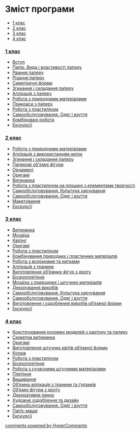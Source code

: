 <div id="hypercomments_widget" class="js-hypercomments-widget invisible"></div>

# Зміст програми

<ul class="nav nav-tabs">
<li class="active"><a data-toggle="tab" href="#home">1 клас</a></li>
<li><a data-toggle="tab" href="#menu1">2 клас</a></li>
<li><a data-toggle="tab" href="#menu2">3 клас</a></li>
<li><a data-toggle="tab" href="#menu3">4 клас</a></li>
</ul>

<div class="tab-content">
<div id="home" class="tab-pane fade in active">
<h3><a href="http://workmon14.ed-era.com/1/1_klas.html">1 клас</a></h3>
<ul type="disc">
<li><a href="http://workmon14.ed-era.com/1/vstup.html">Вступ</a></li>
<li><a href="http://workmon14.ed-era.com/1/papir_v%D1%83d%D1%83_i_vlast%D1%83vosti_paperu.html">Папір. Види і властивості паперу</a></li>
<li><a href="http://workmon14.ed-era.com/1/rvannya_paperu.html">Рвання паперу</a></li>
<li><a href="http://workmon14.ed-era.com/1/rizannya_paperu.html">Різання паперу</a></li>
<li><a href="http://workmon14.ed-era.com/1/s%D1%83metr%D1%83chni_form%D1%83.html">Симетричні форми</a></li>
<li><a href="http://workmon14.ed-era.com/1/zg%D1%83nannya_i_skladannya_paperu.html">Згинання і складання паперу</a></li>
<li><a href="http://workmon14.ed-era.com/1/aplikatsiya_z_paperu.html">Аплікація з паперу</a></li>
<li><a href="http://workmon14.ed-era.com/1/robota_z_pr%D1%83rodn%D1%83m%D1%83_materialam%D1%83.html">Робота з природними матеріалами</a></li>
<li><a href="http://workmon14.ed-era.com/1/pr%D1%83kras%D1%83_z_paperu.html">Прикраси з паперу</a></li>
<li><a href="http://workmon14.ed-era.com/1/robota_z_plast%D1%83linom.html">Робота з пластиліном</a></li>
<li><a href="http://workmon14.ed-era.com/1/samoobslugovuvannya.html">Самообслуговування. Одяг і взуття</a></li>
<li><a href="http://workmon14.ed-era.com/1/kombinovani_robot%D1%83.html">Комбіновані роботи</a></li>
<li><a href="http://workmon14.ed-era.com/1/ekskursiyi.html">Екскурсії</a></li>
</ul>
</div>
<div id="menu1" class="tab-pane fade">
<h3><a href="http://workmon14.ed-era.com/2/2_klas.html">2 клас</a></h3>
<ul type="disc">
<li><a href="http://workmon14.ed-era.com/2/robota_z_pr%D1%83rodn%D1%83m%D1%83_materialam%D1%83.html">Робота з природними матеріалами</a></li>
<li><a href="http://workmon14.ed-era.com/2/aplikatsiya_z_v%D1%83kor%D1%83stannyam_n%D1%83tok.html">Аплікація з використанням ниток</a></li>
<li><a href="http://workmon14.ed-era.com/2/zg%D1%83nannya_i_skladannya_paperu.html">Згинання і складання паперу</a></li>
<li><a href="http://workmon14.ed-era.com/2/paperovi_obyemni_figur%D1%83.html">Паперові об'ємні фігури</a></li>
<li><a href="http://workmon14.ed-era.com/2/ornament.html">Орнамент</a></li>
<li><a href="http://workmon14.ed-era.com/2/or%D1%83gami.html">Оригамі</a></li>
<li><a href="http://workmon14.ed-era.com/2/v%D1%83t%D1%83nanka.html">Витинанка</a></li>
<li><a href="http://workmon14.ed-era.com/2/robota_z_plast%D1%83linom_na_plosch%D1%83ni_z_elementam%D1%83_tvorchosti.html">Робота з пластиліном на площині з елементами творчості</a></li>
<li><a href="http://workmon14.ed-era.com/2/samoobslugovuvannya_kultura_kharchuvannya.html">Самообслуговування. Культура харчування</a></li>
<li><a href="http://workmon14.ed-era.com/2/samoobslugovuvannya_odyag_i_vzuttya.html">Самообслуговування. Одяг і взуття</a></li>
<li><a href="http://workmon14.ed-era.com/2/maketuvannya.html">Макетування</a></li>
<li><a href="http://workmon14.ed-era.com/2/ekskursiyi.html">Екскурсії</a></li>
</ul>
</div>
<div id="menu2" class="tab-pane fade">
<h3><a href="http://workmon14.ed-era.com/3/3_klas.html">3 клас</a></h3>
<ul type="disc">
<li><a href="http://workmon14.ed-era.com/3/v%D1%83t%D1%83nanka.html">Витинанка</a></li>
<li><a href="http://workmon14.ed-era.com/3/mozayika.html">Мозаїка</a></li>
<li><a href="http://workmon14.ed-era.com/3/kviling.html">Квілінг</a></li>
<li><a href="http://workmon14.ed-era.com/3/or%D1%83gami.html">Оригамі</a></li>
<li><a href="http://workmon14.ed-era.com/3/robota_z_plast%D1%83linom.html">Робота з пластиліном</a></li>
<li><a href="http://workmon14.ed-era.com/3/kombinuvannya_pr%D1%83rodn%D1%83kh_i_plast%D1%83chn%D1%83kh_materialiv.html">Комбінування природних і пластичних матеріалів</a></li>
<li><a href="http://workmon14.ed-era.com/3/robota_z_voloknam%D1%83_ta_n%D1%83tkam%D1%83.html">Робота з волокнами та нитками</a></li>
<li><a href="http://workmon14.ed-era.com/3/aplikatsiya_z_tkan%D1%83n%D1%83.html">Аплікація з тканини</a></li>
<li><a href="http://workmon14.ed-era.com/3/v%D1%83gotovlennya_obyemn%D1%83kh_figur_z_drotu.html">Виготовлення об’ємних фігур з дроту</a></li>
<li><a href="http://workmon14.ed-era.com/3/biseropletinnya.html">Бісероплетіння</a></li>
<li><a href="http://workmon14.ed-era.com/3/mozayika_z_pr%D1%83rodn%D1%83kh_i_shtuchn%D1%83kh_materialiv.html">Мозаїка з природних і штучних матеріалів</a></li>
<li><a href="http://workmon14.ed-era.com/3/dekoruvannya_v%D1%83robiv.html">Декорування виробів</a></li>
<li><a href="http://workmon14.ed-era.com/3/samoobslugovuvannya_kultura_kharchuvannya.html">Самообслуговування. Культура харчування</a></li>
<li><a href="http://workmon14.ed-era.com/3/samoobslugovuvannya_odyag_i_vzuttya.html">Самообслуговування. Одяг і взуття</a></li>
<li><a href="http://workmon14.ed-era.com/3/v%D1%83gotovlennya_i_ozdoblennya_v%D1%83robiv_obyemnoyi_form%D1%83.html">Виготовлення і оздоблення виробів об’ємної форми</a></li>
<li><a href="http://workmon14.ed-era.com/3/ekskursiyi.html">Екскурсії</a></li>
</ul>
</div>
<div id="menu3" class="tab-pane fade">
<h3><a href="http://workmon14.ed-era.com/4/4_klas.html">4 клас</a></h3>
<ul type="disc">
<li><a href="http://workmon14.ed-era.com/4/konstruyuvannya_rukhomikh_modeley_z_kartonu_ta_paperu.html">Конструювання рухомих моделей з картону та паперу</a></li>
<li><a href="http://workmon14.ed-era.com/4/v%D1%83t%D1%83nanka.html">Сюжетна витинанка</a></li>
<li><a href="http://workmon14.ed-era.com/4/or%D1%83gami.html">Оригамі</a></li>
<li><a href="http://workmon14.ed-era.com/4/v%D1%83gotovlennya_schtuchnyx_kvitiv_obyemnoyi_form%D1%83.html">Виготовлення штучних квітів об’ємної форми</a></li>
<li><a href="http://workmon14.ed-era.com/4/kolaz.html">Колаж</a></li>
<li><a href="http://workmon14.ed-era.com/4/robota_z_plast%D1%83linom.html">Робота з пластиліном</a></li>
<li><a href="http://workmon14.ed-era.com/4/biseropletinnya.html">Бісероплетіння</a></li>
<li><a href="http://workmon14.ed-era.com/4/robota_z_suchacnymu_schtuchnymy_materialam%D1%83.html">Робота з сучасними штучними матеріалами</a></li>
<li><a href="http://workmon14.ed-era.com/4/pletinnya.html">Плетіння</a></li>
<li><a href="http://workmon14.ed-era.com/4/vishivannya.html">Вишивання</a></li>
<li><a href="http://workmon14.ed-era.com/4/obyemna_aplikatsiya_z_tkan%D1%83n%D1%83_ta_gydzykiv.html">Об’ємна аплікація з тканини та ґудзиків</a></li>
<li><a href="http://workmon14.ed-era.com/4/obyemn%D1%83_figury_z_drotu.html">Об’ємні фігури з дроту</a></li>
<li><a href="http://workmon14.ed-era.com/4/dekorat%D1%83vne_panno.html">Декоративне панно</a></li>
<li><a href="http://workmon14.ed-era.com/4/khudozhnye_ozdoblennya_ta_d%D1%83zayn.html">Художнє оздоблення та дизайн</a></li>
<li><a href="http://workmon14.ed-era.com/4/samoobslugovuvannya_odyag_i_vzuttya.html">Самообслуговування. Одяг і взуття</a></li>
<li><a href="http://workmon14.ed-era.com/4/papye-mashe.html">Пап’є-маше</a></li>
<li><a href="http://workmon14.ed-era.com/4/ekskursiyi.html">Екскурсії</a></li>
</ul>
</div>
</div>

<div class="js-hypercomments-container">
<a href="http://hypercomments.com" class="hc-link" title="comments widget">comments powered by HyperComments</a>
</div>